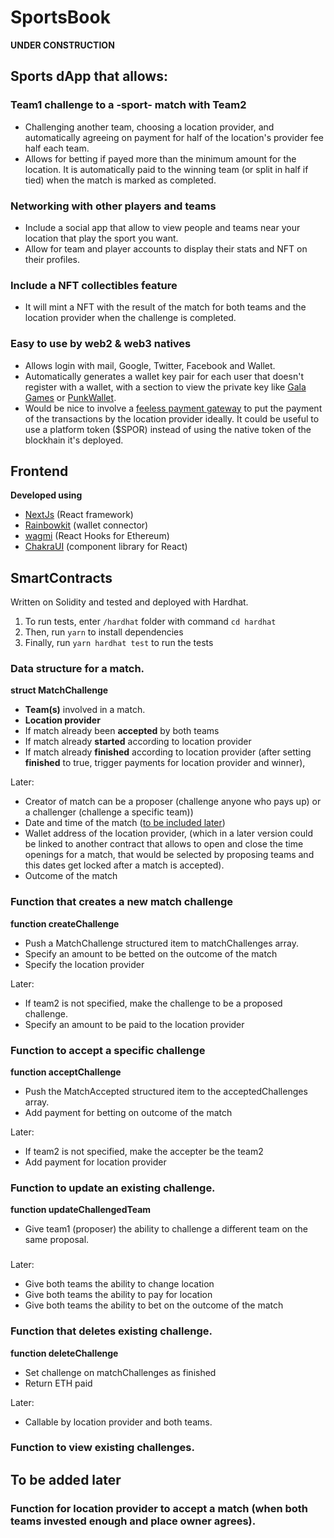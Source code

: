 # SportsBook

**UNDER CONSTRUCTION**

## Sports dApp that allows:

### Team1 challenge to a -sport- match with Team2

- Challenging another team, choosing a location provider, and automatically agreeing on payment for half of the location's provider fee half each team.
- Allows for betting if payed more than the minimum amount for the location. It is automatically paid to the winning team (or split in half if tied) when the match is marked as completed.

### Networking with other players and teams

- Include a social app that allow to view people and teams near your location that play the sport you want.
- Allow for team and player accounts to display their stats and NFT on their profiles.

### Include a NFT collectibles feature

- It will mint a NFT with the result of the match for both teams and the location provider when the challenge is completed.

### Easy to use by web2 & web3 natives

- Allows login with mail, Google, Twitter, Facebook and Wallet.
- Automatically generates a wallet key pair for each user that doesn't register with a wallet, with a section to view the private key like [Gala Games](https://app.gala.games/) or [PunkWallet](https://punkwallet.io/).
- Would be nice to involve a [feeless payment gateway](https://github.com/lacrypta/gateway) to put the payment of the transactions by the location provider ideally. It could be useful to use a platform token ($SPOR) instead of using the native token of the blockhain it's deployed.

## Frontend

**Developed using**

- [NextJs](https://nextjs.org/) (React framework)
- [Rainbowkit](https://www.rainbowkit.com/docs/introduction) (wallet connector)
- [wagmi](https://wagmi.sh/core/getting-started) (React Hooks for Ethereum)
- [ChakraUI](https://chakra-ui.com/getting-started) (component library for React)

## SmartContracts

Written on Solidity and tested and deployed with Hardhat.

1. To run tests, enter `/hardhat` folder with command `cd hardhat`
2. Then, run `yarn` to install dependencies
3. Finally, run `yarn hardhat test` to run the tests

### Data structure for a match.

**struct MatchChallenge**

- **Team(s)** involved in a match.
- **Location provider**
- If match already been **accepted** by both teams
- If match already **started** according to location provider
- If match already **finished** according to location provider
  (after setting **finished** to true, trigger payments for location provider and winner),

Later:

- Creator of match can be a proposer (challenge anyone who pays up) or a challenger (challenge a specific team))
- Date and time of the match ([to be included later](https://soliditytips.com/articles/solidity-dates-time-operations/))
- Wallet address of the location provider, (which in a later version could be linked to another contract that allows to open and close the time openings for a match, that would be selected by proposing teams and this dates get locked after a match is accepted).
- Outcome of the match

### Function that creates a new match challenge

**function createChallenge**

- Push a MatchChallenge structured item to matchChallenges array.
- Specify an amount to be betted on the outcome of the match
- Specify the location provider

Later:

- If team2 is not specified, make the challenge to be a proposed challenge.
- Specify an amount to be paid to the location provider

### Function to accept a specific challenge

**function acceptChallenge**

- Push the MatchAccepted structured item to the acceptedChallenges array.
- Add payment for betting on outcome of the match

Later:

- If team2 is not specified, make the accepter be the team2
- Add payment for location provider

### Function to update an existing challenge.

**function updateChallengedTeam**

- Give team1 (proposer) the ability to challenge a different team on the same proposal.

###

Later:

- Give both teams the ability to change location
- Give both teams the ability to pay for location
- Give both teams the ability to bet on the outcome of the match

### Function that deletes existing challenge.

**function deleteChallenge**

- Set challenge on matchChallenges as finished
- Return ETH paid

Later:

- Callable by location provider and both teams.

### Function to view existing challenges.

## To be added later

### Function for location provider to accept a match (when both teams invested enough and place owner agrees).
